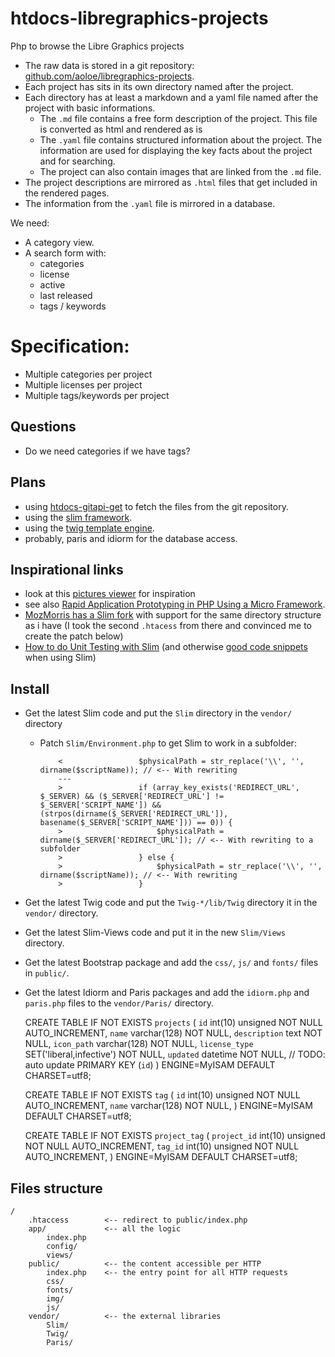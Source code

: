 # htdocs-libregraphics-projects

Php to browse the Libre Graphics projects

- The raw data is stored in a git repository: [github.com/aoloe/libregraphics-projects](https://github.com/aoloe/libregraphics-projects).
- Each project has sits in its own directory named after the project.
- Each directory has at least a markdown and a yaml file named after the project with basic informations.
  - The `.md` file contains a free form description of the project. This file is converted as html and rendered as is
  - The `.yaml` file contains structured information about the project. The information are used for displaying the key facts about the project and for searching.
  - The project can also contain images that are linked from the `.md` file. 
- The project descriptions are mirrored as `.html` files that get included in the rendered pages.
- The information from the `.yaml` file is mirrored in a database.

We need:

- A category view.
- A search form with:
  - categories
  - license
  - active
  - last released
  - tags / keywords

# Specification:

- Multiple categories per project
- Multiple licenses per project
- Multiple tags/keywords per project

## Questions

- Do we need categories if we have tags?

## Plans

- using [htdocs-gitapi-get](https://github.com/aoloe/htdocs-gitapi-get) to fetch the files from the git repository.
- using the [slim framework](http://www.slimframework.com/).
- using the [twig template engine](http://twig.sensiolabs.org).
- probably, paris and idiorm for the database access.

## Inspirational links

- look at this [pictures viewer](https://github.com/jeremykendall/flaming-archer) for inspiration
- see also [Rapid Application Prototyping in PHP Using a Micro Framework](http://net.tutsplus.com/tutorials/php/rapid-application-prototyping-in-php-using-a-micro-framework/).
- [MozMorris has a Slim fork](https://github.com/MozMorris/Slim/tree/webroot) with support for the same directory structure as i have (I took the second `.htacess` from there and convinced me to create the patch below)
- [How to do Unit Testing with Slim](http://there4development.com/blog/2013/10/13/unit-testing-slim-framework-applications-with-phpunit/) (and otherwise [good code snippets](https://github.com/there4/slim-unit-testing-example) when using Slim)

## Install

- Get the latest Slim code and put the `Slim` directory in the `vendor/` directory
  - Patch `Slim/Environment.php` to get Slim to work in a subfolder:  

            <                 $physicalPath = str_replace('\\', '', dirname($scriptName)); // <-- With rewriting
            ---
            >                 if (array_key_exists('REDIRECT_URL', $_SERVER) && ($_SERVER['REDIRECT_URL'] != $_SERVER['SCRIPT_NAME']) && (strpos(dirname($_SERVER['REDIRECT_URL']), basename($_SERVER['SCRIPT_NAME'])) == 0)) {
            >                     $physicalPath = dirname($_SERVER['REDIRECT_URL']); // <-- With rewriting to a subfolder
            >                 } else {
            >                     $physicalPath = str_replace('\\', '', dirname($scriptName)); // <-- With rewriting
            >                 }

- Get the latest Twig code and put the `Twig-*/lib/Twig` directory it in the `vendor/` directory.
- Get the latest Slim-Views code and put it in the new `Slim/Views` directory.
- Get the latest Bootstrap package and add the `css/`, `js/` and `fonts/` files in `public/`.
- Get the latest Idiorm and Paris packages and add the `idiorm.php` and `paris.php` files to the `vendor/Paris/` directory.

    CREATE TABLE IF NOT EXISTS `projects` (
      `id` int(10) unsigned NOT NULL AUTO_INCREMENT,
      `name` varchar(128) NOT NULL,
      `description` text NOT NULL,
      `icon_path` varchar(128) NOT NULL,
      `license_type` SET('liberal,infective') NOT NULL,
      `updated` datetime NOT NULL, // TODO: auto update
      PRIMARY KEY (`id`)
    ) ENGINE=MyISAM  DEFAULT CHARSET=utf8;

    CREATE TABLE IF NOT EXISTS `tag` (
      `id` int(10) unsigned NOT NULL AUTO_INCREMENT,
      `name` varchar(128) NOT NULL,
    ) ENGINE=MyISAM  DEFAULT CHARSET=utf8;

    CREATE TABLE IF NOT EXISTS `project_tag` (
      `project_id` int(10) unsigned NOT NULL AUTO_INCREMENT,
      `tag_id` int(10) unsigned NOT NULL AUTO_INCREMENT,
    ) ENGINE=MyISAM  DEFAULT CHARSET=utf8;


## Files structure

    /
        .htaccess        <-- redirect to public/index.php
        app/             <-- all the logic
            index.php
            config/
            views/
        public/          <-- the content accessible per HTTP
            index.php    <-- the entry point for all HTTP requests
            css/
            fonts/
            img/
            js/
        vendor/          <-- the external libraries
            Slim/
            Twig/
            Paris/
